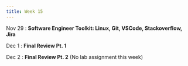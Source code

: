 ```yaml
---
title: Week 15
---
```


Nov 29
: **Software Engineer Toolkit: Linux, Git, VSCode, Stackoverflow, Jira**
<!--   : \[[videos](https://www.youtube.com/watch?v=hEh_6otWzNs&list=PLr509y092L2_ItskZ_UzAgqlLAUyt8lsx){:target="_blank"}\] \[[slides](https://docs.google.com/presentation/d/1kQFgkOya5f5Wu_m1xU1bkvn9mgitId2v-tZZ7Mv7Qiw/edit?usp=sharing){:target="_blank"}\] -->
  
Dec 1
: **Final Review Pt. 1**
<!--   : \[[videos](https://www.youtube.com/watch?v=FgG4Z-EF2rA&list=PLr509y092L29bsGJRZ9H7dOdsHsmP3_Mg){:target="_blank"}\] \[[slides](https://docs.google.com/presentation/d/1RnyQmG90ca23E154PZ92oua1yY3eiscgaRJldOFGIfg/edit?usp=sharing){:target="_blank"}\] -->

Dec 2
: **Final Review Pt. 2** (No lab assignment this week)
<!--   : \[[slides](https://docs.google.com/presentation/d/1jwmbssoMB2YiRlvN5ruEnothRDbr-ZYa/edit){:target="_blank"}\] -->

<!-- 
Sep 4
: **HW**{: .label .label-blue }Released: [HW2: Variables and Types](mimir.com){:target="_blank"} -->

